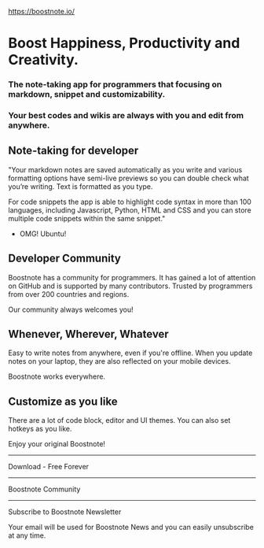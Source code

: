 https://boostnote.io/

# Boost Happiness, Productivity and Creativity.

### The note-taking app for programmers that focusing on markdown, snippet and customizability.
### Your best codes and wikis are always with you and edit from anywhere.

## Note-taking for developer
"Your markdown notes are saved automatically as you write and various formatting options have semi-live previews so you can double check what you’re writing. Text is formatted as you type.

For code snippets the app is able to highlight code syntax in more than 100 languages, including Javascript, Python, HTML and CSS and you can store multiple code snippets within the same snippet."

- OMG! Ubuntu! 


## Developer Community
Boostnote has a community for programmers. It has gained a lot of attention on GitHub and is supported by many contributors.
Trusted by programmers from over 200 countries and regions.

Our community always welcomes you!


## Whenever, Wherever, Whatever
Easy to write notes from anywhere, even if you're offline. When you update notes on your laptop, they are also reflected on your mobile devices.

Boostnote works everywhere.


## Customize as you like
There are a lot of code block, editor and UI themes. You can also set hotkeys as you like.

Enjoy your original Boostnote!


---

Download - Free Forever

---

Boostnote Community

---

Subscribe to Boostnote Newsletter

Your email will be used for Boostnote News and you can easily unsubscribe at any time.

